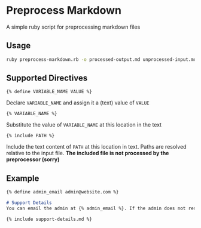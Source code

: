# Preprocess Markdown
A simple ruby script for preprocessing markdown files

## Usage

```sh
ruby preprocess-markdown.rb -o processed-output.md unprocessed-input.md
```

## Supported Directives

```
{% define VARIABLE_NAME VALUE %}
```

Declare `VARIABLE_NAME` and assign it a (text) value of `VALUE`

```
{% VARIABLE_NAME %}
```

Substitute the value of `VARIABLE_NAME` at this location in the text

```
{% include PATH %}
```

Include the text content of `PATH` at this location in text. Paths are resolved relative to the input file. **The included file is not processed by the preprocessor (sorry)**

## Example

```markdown
{% define admin_email admin@website.com %}

# Support Details
You can email the admin at {% admin_email %}. If the admin does not respond then feel free to call our support line:

{% include support-details.md %}

```
